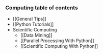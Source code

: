 ### Computing table of contents

* [[General Tips]]
* [[Python Tutorials]]
* Scientific Computing
  * [[Data Mining]]
  * [[Parallel Processing With Python]]
  * [[Scientific Computing With Python]]
